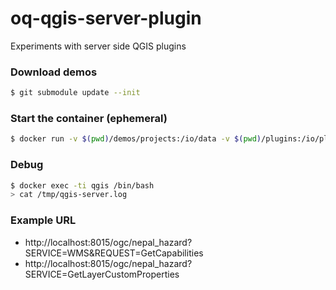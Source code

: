 # oq-qgis-server-plugin

Experiments with server side QGIS plugins

### Download demos

```bash
$ git submodule update --init
```

### Start the container (ephemeral)

```bash
$ docker run -v $(pwd)/demos/projects:/io/data -v $(pwd)/plugins:/io/plugins --name qgis --rm -ti -p 8015:80 openquake/qgis-server:stable
```

### Debug

```bash
$ docker exec -ti qgis /bin/bash
> cat /tmp/qgis-server.log
```

### Example URL

- http://localhost:8015/ogc/nepal_hazard?SERVICE=WMS&REQUEST=GetCapabilities
- http://localhost:8015/ogc/nepal_hazard?SERVICE=GetLayerCustomProperties

